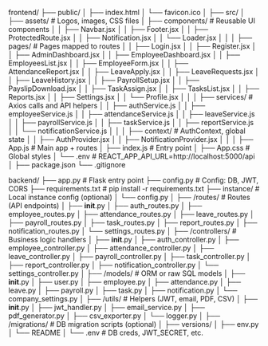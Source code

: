 frontend/
├── public/
│   ├── index.html
│   └── favicon.ico
│
├── src/
│   ├── assets/                # Logos, images, CSS files
│   ├── components/            # Reusable UI components
│   │   ├── Navbar.jsx
│   │   ├── Footer.jsx
│   │   ├── ProtectedRoute.jsx
│   │   ├── Notification.jsx
│   │   └── Loader.jsx
│   │
│   ├── pages/                 # Pages mapped to routes
│   │   ├── Login.jsx
│   │   ├── Register.jsx
│   │   ├── AdminDashboard.jsx
│   │   ├── EmployeeDashboard.jsx
│   │   ├── EmployeesList.jsx
│   │   ├── EmployeeForm.jsx
│   │   ├── AttendanceReport.jsx
│   │   ├── LeaveApply.jsx
│   │   ├── LeaveRequests.jsx
│   │   ├── LeaveHistory.jsx
│   │   ├── PayrollSetup.jsx
│   │   ├── PayslipDownload.jsx
│   │   ├── TaskAssign.jsx
│   │   ├── TasksList.jsx
│   │   ├── Reports.jsx
│   │   ├── Settings.jsx
│   │   └── Profile.jsx
│   │
│   ├── services/              # Axios calls and API helpers
│   │   ├── authService.js
│   │   ├── employeeService.js
│   │   ├── attendanceService.js
│   │   ├── leaveService.js
│   │   ├── payrollService.js
│   │   ├── taskService.js
│   │   ├── reportService.js
│   │   └── notificationService.js
│   │
│   ├── context/               # AuthContext, global state
│   │   ├── AuthProvider.jsx
│   │   ├── NotificationProvider.jsx
│   │
│   ├── App.js                 # Main app + routes
│   ├── index.js               # Entry point
│   ├── App.css                # Global styles
│   └── .env                   # REACT_APP_API_URL=http://localhost:5000/api
│
├── package.json
└── .gitignore




backend/
├── app.py                 # Flask entry point
├── config.py              # Config: DB, JWT, CORS
├── requirements.txt       # pip install -r requirements.txt
├── instance/              # Local instance config (optional)
│   └── config.py
│
├── /routes/               # Routes (API endpoints)
│   ├── __init__.py
│   ├── auth_routes.py
│   ├── employee_routes.py
│   ├── attendance_routes.py
│   ├── leave_routes.py
│   ├── payroll_routes.py
│   ├── task_routes.py
│   ├── report_routes.py
│   ├── notification_routes.py
│   └── settings_routes.py
│
├── /controllers/          # Business logic handlers
│   ├── __init__.py
│   ├── auth_controller.py
│   ├── employee_controller.py
│   ├── attendance_controller.py
│   ├── leave_controller.py
│   ├── payroll_controller.py
│   ├── task_controller.py
│   ├── report_controller.py
│   ├── notification_controller.py
│   └── settings_controller.py
│
├── /models/               # ORM or raw SQL models
│   ├── __init__.py
│   ├── user.py
│   ├── employee.py
│   ├── attendance.py
│   ├── leave.py
│   ├── payroll.py
│   ├── task.py
│   ├── notification.py
│   └── company_settings.py
│
├── /utils/                # Helpers (JWT, email, PDF, CSV)
│   ├── __init__.py
│   ├── jwt_handler.py
│   ├── email_service.py
│   ├── pdf_generator.py
│   ├── csv_exporter.py
│   └── logger.py
│
├── /migrations/           # DB migration scripts (optional)
│   ├── versions/
│   ├── env.py
│   └── README
│
└── .env                   # DB creds, JWT_SECRET, etc.
